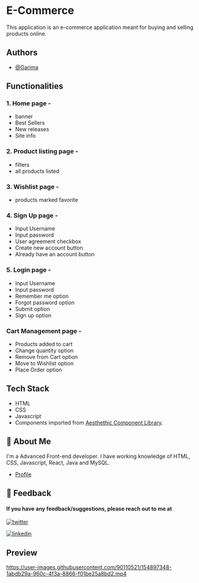 # E-Commerce

This application is an e-commerce application meant for buying and selling products online.

## Authors

- [@Garima](https://github.com/krgarima/)


## Functionalities

### 1. Home page - 

- banner
- Best Sellers
- New releases
- Site info

### 2. Product listing page - 

- filters
- all products listed

### 3. Wishlist page - 

- products marked favorite

### 4. Sign Up page - 

- Input Username
- Input password
- User agreement checkbox
- Create new account button
- Already have an account button

### 5. Login page - 

- Input Username
- Input password
- Remember me option
- Forgot password option
- Submit option
- Sign up option

### Cart Management page - 

- Products added to cart
- Change quantity option
- Remove from Cart option
- Move to Wishlist option
- Place Order option
## Tech Stack

- HTML
- CSS
- Javascript
- Components imported from [Aesthethic Component Library](https://aesthetic-ui.netlify.app/).
## 🚀 About Me
I'm a Advanced Front-end developer. I have working knowledge of HTML, CSS, Javascript, React, Java and MySQL. 

- [Profile](https://github.com/krgarima/)
## 🔗 Feedback

#### If you have any feedback/suggestions, please reach out to me at

[![twitter](https://img.shields.io/badge/twitter-1DA1F2?style=for-the-badge&logo=twitter&logoColor=white)](https://twitter.com/GarimaK29063577)

[![linkedin](https://img.shields.io/badge/linkedin-0A66C2?style=for-the-badge&logo=linkedin&logoColor=white)](https://twitter.com/GarimaK29063577)


## Preview


https://user-images.githubusercontent.com/90110521/154897348-1abdb29a-960c-4f3a-8866-f01be25a8bd2.mp4




